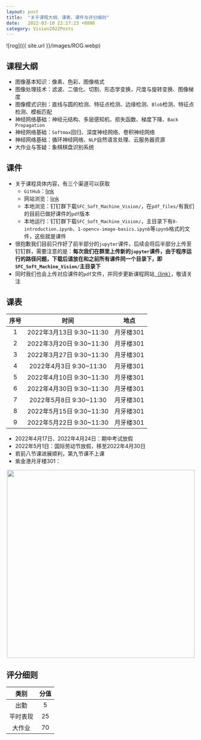 ```yaml
---
layout: post
title:  "关于课程大纲、课表、课件与评分细则"
date:   2022-03-10 22:27:23 +0800
category: Vision2022Posts
---
```


![rog]({{ site.url }}/images/ROG.webp)

## 课程大纲

- 图像基本知识：像素、色彩、图像格式
- 图像处理技术：滤波、二值化、切割、形态学变换，尺度与旋转变换、图像梯度
- 图像模式识别：直线与圆的检测、特征点检测、边缘检测、`Blob`检测、特征点检测、模板匹配
- 神经网络基础：神经元结构、多层感知机、损失函数、梯度下降、`Back Propagation`
- 神经网络基础：`Softmax`回归、深度神经网络、卷积神经网络
- 神经网络基础：循环神经网络、`NLP`自然语言处理、云服务器资源
- 大作业与答疑：象棋棋盘识别系统

## 课件

- 关于课程具体内容，有三个渠道可以获取
  - `GitHub`：[link](https://github.com/LeBronLiHD/SFC_Soft_Machine_Vision)
  - 网站浏览：[link](https://lebronlihd.github.io/Vision2022/)
  - 本地浏览：钉钉群下载`SFC_Soft_Machine_Vision/`，在`pdf_files/`有我们的目前已做好课件的`pdf`版本
  - 本地运行：钉钉群下载`SFC_Soft_Machine_Vision/`，主目录下有`0-introduction.ipynb`、`1-opencv-image-basics.ipynb`等`ipynb`格式的文件，这些就是课件
- 很抱歉我们目前只作好了前半部分的`jupyter`课件，后续会将后半部分上传至钉钉群，需要注意的是：**每次我们在群里上传新的`jupyter`课件，由于程序运行的路径问题，下载后请放在和之前所有课件同一个目录下，即`SFC_Soft_Machine_Vision/`主目录下**
- 同时我们也会上传对应课件的`pdf`文件，并同步更新课程网站[（link）](https://lebronlihd.github.io/Vision2022/)，敬请关注

## 课表

| 序号| 时间 | 地点 |
| :--: | :--: | :--: |
|1|  2022年3月13日 9:30\~11:30   |   月牙楼301   |
| 2|  2022年3月20日 9:30\~11:30   |   月牙楼301   |
|3|2022年3月27日 9:30\~11:30   |   月牙楼301   |
| 4| 2022年4月3日 9:30\~11:30    |   月牙楼301   |
|  5|2022年4月10日 9:30\~11:30    |   月牙楼301   |
| 6| 2022年4月30日 9:30\~11:30 |   月牙楼301   |
| 7| 2022年5月8日 9:30\~11:30 |   月牙楼301   |
| 8| 2022年5月15日 9:30\~11:30 |   月牙楼301   |
| 9| 2022年5月22日 9:30\~11:30 |   月牙楼301   |

- 2022年4月17日、2022年4月24日：期中考试放假
- 2022年5月1日：国际劳动节放假，移至2022年4月30日
- 若前八节课进展顺利，第九节课不上课
- 紫金港月牙楼301：

<center>
<img src="{{ site.url }}/images/yue-ya-lou.jpeg" width="500"/>
</center>

## 评分细则

| 类别 | 分值 |
| :--: | :--: |
|   出勤   |  5    |
|平时表现 | 25 |
|大作业 | 70 |
